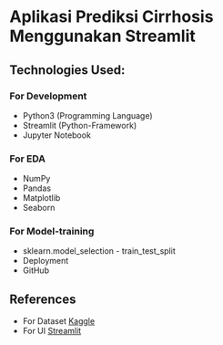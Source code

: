 # Aplikasi Prediksi Cirrhosis Menggunakan Streamlit
## Technologies Used:
### For Development
* Python3 (Programming Language)
* Streamlit (Python-Framework)
* Jupyter Notebook
### For EDA
* NumPy
* Pandas
* Matplotlib
* Seaborn
### For Model-training
* sklearn.model_selection - train_test_split
* Deployment
* GitHub
## References
* For Dataset [Kaggle](https://www.kaggle.com/)
* For UI [Streamlit](https://streamlit.io/)

